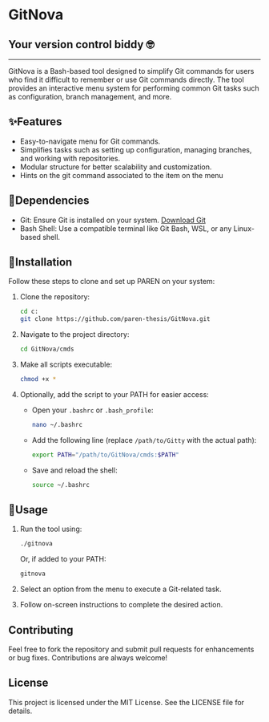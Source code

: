 # GitNova
## Your version control biddy 🤓

------

GitNova is a Bash-based tool designed to simplify Git commands for users who find it difficult to remember or use Git commands directly. The tool provides an interactive menu system for performing common Git tasks such as configuration, branch management, and more.

## ✨Features
- Easy-to-navigate menu for Git commands.
- Simplifies tasks such as setting up configuration, managing branches, and working with repositories.
- Modular structure for better scalability and customization.
- Hints on the git command associated to the item on the menu

## 🧬Dependencies
- Git: Ensure Git is installed on your system. [Download Git](https://git-scm.com/)
- Bash Shell: Use a compatible terminal like Git Bash, WSL, or any Linux-based shell.

## 💉Installation
Follow these steps to clone and set up PAREN on your system:

1. Clone the repository:
   ```bash
   cd c:
   git clone https://github.com/paren-thesis/GitNova.git
   ```

2. Navigate to the project directory:
   ```bash
   cd GitNova/cmds
   ```

3. Make all scripts executable:
   ```bash
   chmod +x *
   ```

4. Optionally, add the script to your PATH for easier access:
   - Open your `.bashrc` or `.bash_profile`:
     ```bash
     nano ~/.bashrc
     ```
   - Add the following line (replace `/path/to/Gitty` with the actual path):
     ```bash
     export PATH="/path/to/GitNova/cmds:$PATH"
     ```
   - Save and reload the shell:
     ```bash
     source ~/.bashrc
     ```

## 🎲Usage
1. Run the tool using:
   ```bash
   ./gitnova
   ```
   Or, if added to your PATH:
   ```bash
   gitnova
   ```

2. Select an option from the menu to execute a Git-related task.

3. Follow on-screen instructions to complete the desired action.


## Contributing
Feel free to fork the repository and submit pull requests for enhancements or bug fixes. Contributions are always welcome!

## License
This project is licensed under the MIT License. See the LICENSE file for details.
